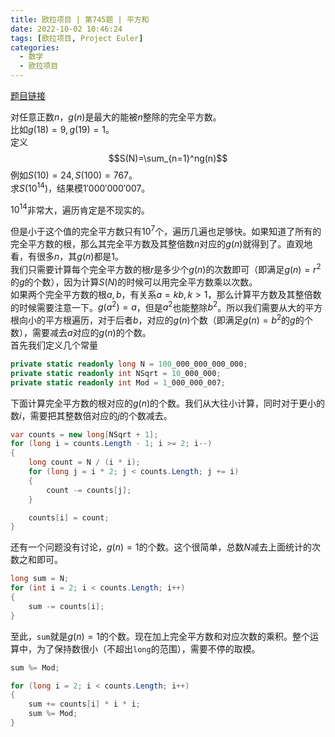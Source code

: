 ```yaml
---
title: 欧拉项目 | 第745题 | 平方和
date: 2022-10-02 10:46:24
tags: [欧拉项目, Project Euler]
categories:
  - 数学
  - 欧拉项目
---
```

[题目链接](https://projecteuler.net/problem=745 "Problem 745 - Project Euler")

对任意正数$n$，$g(n)$是最大的能被$n$整除的完全平方数。  
比如$g(18)=9,g(19)=1$。  
定义
$$S(N)=\sum_{n=1}^ng(n)$$
例如$S(10)=24,S(100)=767$。  
求$S(10^{14})$，结果模$1'000'000'007$。

$10^{14}$非常大，遍历肯定是不现实的。

<!-- more -->

但是小于这个值的完全平方数只有$10^7$个，遍历几遍也足够快。如果知道了所有的完全平方数的根，那么其完全平方数及其整倍数$n$对应的$g(n)$就得到了。直观地看，有很多$n$，其$g(n)$都是1。  
我们只需要计算每个完全平方数的根$r$是多少个$g(n)$的次数即可（即满足$g(n)=r^2$的$g$的个数），因为计算$S(N)$的时候可以用完全平方数乘以次数。  
如果两个完全平方数的根$a,b$，有关系$a=kb,k>1$，那么计算平方数及其整倍数的时候需要注意一下。$g(a^2)=a$，但是$a^2$也能整除$b^2$。所以我们需要从大的平方根向小的平方根遍历，对于后者$b$，对应的$g(n)$个数（即满足$g(n)=b^2$的$g$的个数），需要减去$a$对应的$g(n)$的个数。  
首先我们定义几个常量
```csharp
private static readonly long N = 100_000_000_000_000;
private static readonly int NSqrt = 10_000_000;
private static readonly int Mod = 1_000_000_007;
```
下面计算完全平方数的根对应的$g(n)$的个数。我们从大往小计算，同时对于更小的数$i$，需要把其整数倍对应的$j$的个数减去。
```csharp
var counts = new long[NSqrt + 1];
for (long i = counts.Length - 1; i >= 2; i--)
{
    long count = N / (i * i);
    for (long j = i * 2; j < counts.Length; j += i)
    {
        count -= counts[j];
    }

    counts[i] = count;
}
```
还有一个问题没有讨论，$g(n)=1$的个数。这个很简单，总数$N$减去上面统计的次数之和即可。
```csharp
long sum = N;
for (int i = 2; i < counts.Length; i++)
{
    sum -= counts[i];
}
```
至此，`sum`就是$g(n)=1$的个数。现在加上完全平方数和对应次数的乘积。整个运算中，为了保持数很小（不超出`long`的范围），需要不停的取模。
```csharp
sum %= Mod;

for (long i = 2; i < counts.Length; i++)
{
    sum += counts[i] * i * i;
    sum %= Mod;
}
```

